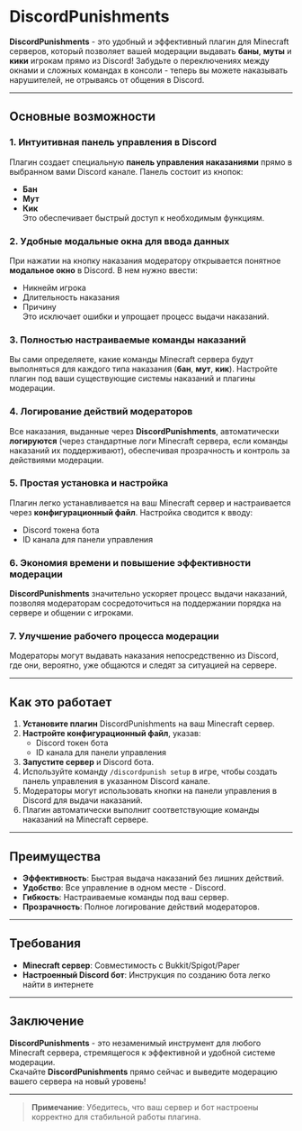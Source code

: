 # DiscordPunishments

**DiscordPunishments** - это удобный и эффективный плагин для Minecraft серверов, который позволяет вашей модерации выдавать **баны**, **муты** и **кики** игрокам прямо из Discord! Забудьте о переключениях между окнами и сложных командах в консоли - теперь вы можете наказывать нарушителей, не отрываясь от общения в Discord.

---

## Основные возможности

### 1. Интуитивная панель управления в Discord  
Плагин создает специальную **панель управления наказаниями** прямо в выбранном вами Discord канале. Панель состоит из кнопок:  
- **Бан**  
- **Мут**  
- **Кик**  
Это обеспечивает быстрый доступ к необходимым функциям.

### 2. Удобные модальные окна для ввода данных  
При нажатии на кнопку наказания модератору открывается понятное **модальное окно** в Discord. В нем нужно ввести:  
- Никнейм игрока  
- Длительность наказания  
- Причину  
Это исключает ошибки и упрощает процесс выдачи наказаний.

### 3. Полностью настраиваемые команды наказаний  
Вы сами определяете, какие команды Minecraft сервера будут выполняться для каждого типа наказания (**бан**, **мут**, **кик**). Настройте плагин под ваши существующие системы наказаний и плагины модерации.

### 4. Логирование действий модераторов  
Все наказания, выданные через **DiscordPunishments**, автоматически **логируются** (через стандартные логи Minecraft сервера, если команды наказаний их поддерживают), обеспечивая прозрачность и контроль за действиями модерации.

### 5. Простая установка и настройка  
Плагин легко устанавливается на ваш Minecraft сервер и настраивается через **конфигурационный файл**. Настройка сводится к вводу:  
- Discord токена бота  
- ID канала для панели управления  

### 6. Экономия времени и повышение эффективности модерации  
**DiscordPunishments** значительно ускоряет процесс выдачи наказаний, позволяя модераторам сосредоточиться на поддержании порядка на сервере и общении с игроками.

### 7. Улучшение рабочего процесса модерации  
Модераторы могут выдавать наказания непосредственно из Discord, где они, вероятно, уже общаются и следят за ситуацией на сервере.

---

## Как это работает

1. **Установите плагин** DiscordPunishments на ваш Minecraft сервер.  
2. **Настройте конфигурационный файл**, указав:  
   - Discord токен бота  
   - ID канала для панели управления  
3. **Запустите сервер** и Discord бота.  
4. Используйте команду `/discordpunish setup` в игре, чтобы создать панель управления в указанном Discord канале.  
5. Модераторы могут использовать кнопки на панели управления в Discord для выдачи наказаний.  
6. Плагин автоматически выполнит соответствующие команды наказаний на Minecraft сервере.

---

## Преимущества

- **Эффективность**: Быстрая выдача наказаний без лишних действий.  
- **Удобство**: Все управление в одном месте - Discord.  
- **Гибкость**: Настраиваемые команды под ваш сервер.  
- **Прозрачность**: Полное логирование действий модераторов.

---

## Требования

- **Minecraft сервер**: Совместимость с Bukkit/Spigot/Paper  
- **Настроенный Discord бот**: Инструкция по созданию бота легко найти в интернете  

---

## Заключение

**DiscordPunishments** - это незаменимый инструмент для любого Minecraft сервера, стремящегося к эффективной и удобной системе модерации.  
Скачайте **DiscordPunishments** прямо сейчас и выведите модерацию вашего сервера на новый уровень!

---

> **Примечание**: Убедитесь, что ваш сервер и бот настроены корректно для стабильной работы плагина.
